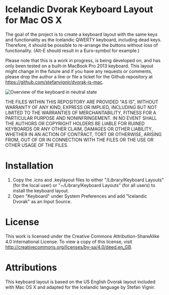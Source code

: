 # Icelandic Dvorak Keyboard Layout for Mac OS X

The goal of the project is to create a keyboard layout with the same keys and functionality as the Icelandic QWERTY keyboard, including dead keys. Therefore, it should be possible to re-arrange the buttons without loss of functionality. (Alt-E should result in a Euro-symbol for example.)

Please note that this is a work in progress, is being developed on, and has only been tested on a built-in MacBook Pro 2013 keyboard. This layout might change in the future and if you have any requests or comments, please drop the author a line or file a ticket for the Github repository at https://github.com/stefanvignir/dvorak-is-mac.

![Overview of the keyboard in neutral state](https://raw.github.com/stefanvignir/dvorak-is-mac/master/dvorak-is.png)

THE FILES WITHIN THIS REPOSITORY ARE PROVIDED "AS IS", WITHOUT WARRANTY OF ANY KIND, EXPRESS OR IMPLIED, INCLUDING BUT NOT LIMITED TO THE WARRANTIES OF MERCHANTABILITY, FITNESS FOR A PARTICULAR PURPOSE AND NONINFRINGEMENT. IN NO EVENT SHALL THE AUTHORS OR COPYRIGHT HOLDERS BE LIABLE FOR RUINED KEYBOARDS OR ANY OTHER CLAIM, DAMAGES OR OTHER LIABILITY, WHETHER IN AN ACTION OF CONTRACT, TORT OR OTHERWISE, ARISING FROM, OUT OF OR IN CONNECTION WITH THE FILES OR THE USE OR OTHER USAGE OF THE FILES.

# Installation
1. Copy the .icns and .keylayout files to either "/Library/Keyboard Layouts" (for the local user) or "~/Library/Keyboard Layouts" (for all users) to install the keyboard layout.
2. Open "Keyboard" under System Preferences and add "Icelandic Dvorak" as an Input Source.

# License
This work is licensed under the Creative Commons Attribution-ShareAlike 4.0 International License. To view a copy of this license, visit http://creativecommons.org/licenses/by-sa/4.0/deed.en_GB.

# Attributions
This keyboard layout is based on the US English Dvorak layout included with Mac OS X and adapted for the Icelandic language by Stefan Vignir.
